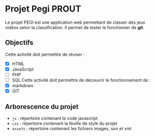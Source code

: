 # Projet Pegi PROUT
Le projet PEGI est une application web permettant de classer des jeux vidéos selon la classification.
Il permet de tester le fonctionner de **git**.

## Objectifs
Cette activité doit permettre de réviser :
- [X] HTML
- [X] JavaScript
- [ ] PHP
- [ ] SQL
Cette activité doit permettre de découvrir le fonctionnement de :
- [X] markdown
- [X] GIT

## Arborescence du projet
- `js` : répertoire contenant le code javascript
- `css` : répertoire contenant la feuille de style du projet
- `assets` : répertoire contenant les fichiers images, son et xml 